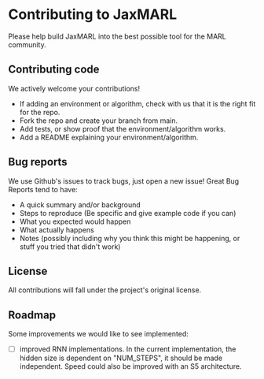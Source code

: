 # Contributing to JaxMARL

Please help build JaxMARL into the best possible tool for the MARL community. 

## Contributing code

We actively welcome your contributions!
 - If adding an environment or algorithm, check with us that it is the right fit for the repo.
 - Fork the repo and create your branch from main.
 - Add tests, or show proof that the environment/algorithm works.
 - Add a README explaining your environment/algorithm.

## Bug reports

We use Github's issues to track bugs, just open a new issue! Great Bug Reports tend to have:
 - A quick summary and/or background
 - Steps to reproduce (Be specific and give example code if you can)
 - What you expected would happen
 - What actually happens
 - Notes (possibly including why you think this might be happening, or stuff you tried that didn't work)


## License 

All contributions will fall under the project's original license.

## Roadmap

Some improvements we would like to see implemented:
- [ ] improved RNN implementations. In the current implementation, the hidden size is dependent on "NUM_STEPS", it should be made independent. Speed could also be improved with an S5 architecture.

